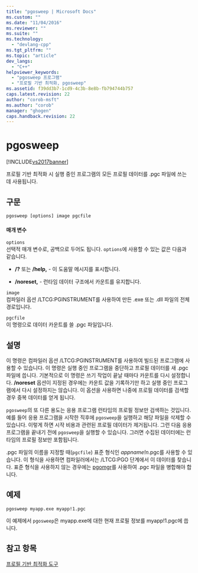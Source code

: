 ```yaml
---
title: "pgosweep | Microsoft Docs"
ms.custom: ""
ms.date: "11/04/2016"
ms.reviewer: ""
ms.suite: ""
ms.technology: 
  - "devlang-cpp"
ms.tgt_pltfrm: ""
ms.topic: "article"
dev_langs: 
  - "C++"
helpviewer_keywords: 
  - "pgosweep 프로그램"
  - "프로필 기반 최적화, pgosweep"
ms.assetid: f39dd3b7-1cd9-4c3b-8e8b-fb794744b757
caps.latest.revision: 22
author: "corob-msft"
ms.author: "corob"
manager: "ghogen"
caps.handback.revision: 22
---
```

# pgosweep
[!INCLUDE[vs2017banner](../../assembler/inline/includes/vs2017banner.md)]

프로필 기반 최적화 시 실행 중인 프로그램의 모든 프로필 데이터를 .pgc 파일에 쓰는 데 사용됩니다.  
  
## 구문  
  
```  
pgosweep [options] image pgcfile  
```  
  
#### 매개 변수  
 `options`  
 선택적 매개 변수로, 공백으로 두어도 됩니다.  `options`에 사용할 수 있는 값은 다음과 같습니다.  
  
-   **\/?** 또는 **\/help,**  \- 이 도움말 메시지를 표시합니다.  
  
-   **\/noreset,** \- 런타임 데이터 구조에서 카운트를 유지합니다.  
  
 `image`  
 컴파일러 옵션 \/LTCG:PGINSTRUMENT를 사용하여 만든 .exe 또는 .dll 파일의 전체 경로입니다.  
  
 `pgcfile`  
 이 명령으로 데이터 카운트를 쓸 .pgc 파일입니다.  
  
## 설명  
 이 명령은 컴파일러 옵션 \/LTCG:PGINSTRUMENT를 사용하여 빌드된 프로그램에 사용할 수 있습니다.  이 명령은 실행 중인 프로그램을 중단하고 프로필 데이터를 새 .pgc 파일에 씁니다.  기본적으로 이 명령은 쓰기 작업이 끝날 때마다 카운트를 다시 설정합니다.  **\/noreset** 옵션이 지정된 경우에는 카운트 값을 기록하기만 하고 실행 중인 프로그램에서 다시 설정하지는 않습니다.  이 옵션을 사용하면 나중에 프로필 데이터를 검색할 경우 중복 데이터를 얻게 됩니다.  
  
 `pgosweep`의 또 다른 용도는 응용 프로그램 런타임의 프로필 정보만 검색하는 것입니다.  예를 들어 응용 프로그램을 시작한 직후에 `pgosweep`을 실행하고 해당 파일을 삭제할 수 있습니다.  이렇게 하면 시작 비용과 관련된 프로필 데이터가 제거됩니다.  그런 다음 응용 프로그램을 끝내기 전에 `pgosweep`을 실행할 수 있습니다.  그러면 수집된 데이터에는 런타임의 프로필 정보만 포함됩니다.  
  
 .pgc 파일의 이름을 지정할 때\(`pgcfile`\) 표준 형식인 *appname\!n*.pgc를 사용할 수 있습니다.  이 형식을 사용하면 컴파일러에서는 \/LTCG:PGO 단계에서 이 데이터를 찾습니다.  표준 형식을 사용하지 않는 경우에는 [pgomgr](../../build/reference/pgomgr.md)를 사용하여 .pgc 파일을 병합해야 합니다.  
  
## 예제  
  
```  
pgosweep myapp.exe myapp!1.pgc  
```  
  
 이 예제에서 `pgosweep`은 myapp.exe에 대한 현재 프로필 정보를 myapp\!1.pgc에 씁니다.  
  
## 참고 항목  
 [프로필 기반 최적화 도구](../../build/reference/tools-for-manual-profile-guided-optimization.md)